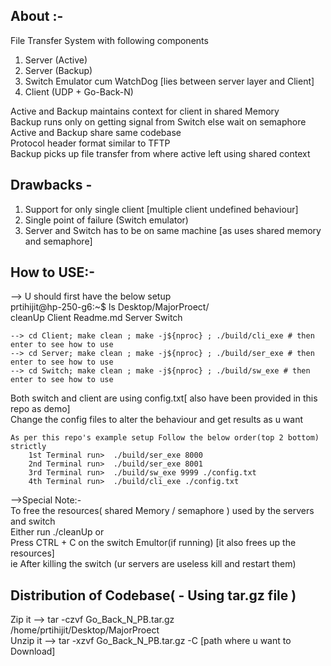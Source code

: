 ## About :-

File Transfer System with following components

1. Server (Active)
2. Server (Backup)
3. Switch Emulator cum WatchDog [lies between server layer and Client]
4. Client (UDP + Go-Back-N)

Active and Backup maintains context for client in shared Memory <br>
Backup runs only on getting signal from Switch else wait on semaphore <br>
Active and Backup share same codebase <br>
Protocol header format similar to TFTP <br>
Backup picks up file transfer from where active left using shared context <br>

## Drawbacks -

1. Support for only single client [multiple client undefined behaviour]
2. Single point of failure (Switch emulator)
3. Server and Switch has to be on same machine [as uses shared memory and semaphore]


## How to USE:-

--> U should first have the below setup <br>
    prtihijit@hp-250-g6:~$ ls Desktop/MajorProect/ <br>
    cleanUp  Client  Readme.md  Server  Switch <br>

    --> cd Client; make clean ; make -j${nproc} ; ./build/cli_exe # then enter to see how to use
    --> cd Server; make clean ; make -j${nproc} ; ./build/ser_exe # then enter to see how to use
    --> cd Switch; make clean ; make -j${nproc} ; ./build/sw_exe # then enter to see how to use

Both switch and client are using config.txt[ also have been provided in this repo as demo] <br>
Change the config files to alter the behaviour and get results as u want

    As per this repo's example setup Follow the below order(top 2 bottom) strictly
        1st Terminal run>  ./build/ser_exe 8000
        2nd Terminal run>  ./build/ser_exe 8001
        3rd Terminal run>  ./build/sw_exe 9999 ./config.txt
        4th Terminal run>  ./build/cli_exe ./config.txt

-->Special Note:- <br>
To free the resources( shared Memory / semaphore ) used by the servers and switch <br>
Either run ./cleanUp or <br>
Press CTRL + C on the switch Emultor(if running) [it also frees up the resources] <br>
ie After killing the switch (ur servers are useless kill and restart them) <br>

## Distribution of Codebase( - Using tar.gz file )

Zip it --> tar -czvf Go_Back_N_PB.tar.gz /home/prtihijit/Desktop/MajorProect <br>
Unzip it --> tar -xzvf Go_Back_N_PB.tar.gz -C [path where u want to Download]
